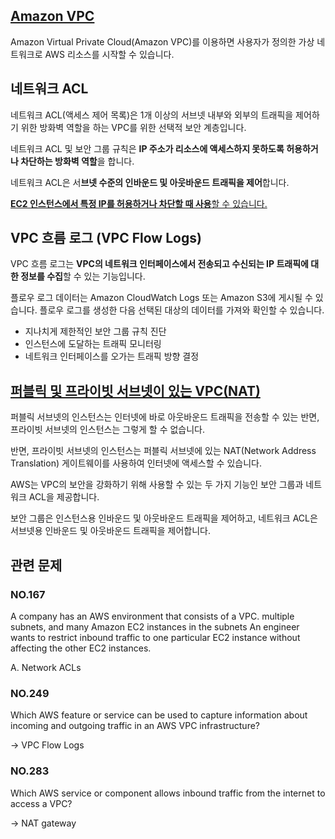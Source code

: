 ## [Amazon VPC](https://docs.aws.amazon.com/ko_kr/vpc/latest/userguide/what-is-amazon-vpc.html)

Amazon Virtual Private Cloud(Amazon VPC)를 이용하면 사용자가 정의한 가상 네트워크로 AWS 리소스를 시작할 수 있습니다. 

## 네트워크 ACL

네트워크 ACL(액세스 제어 목록)은 1개 이상의 서브넷 내부와 외부의 트래픽을 제어하기 위한 방화벽 역할을 하는 VPC를 위한 선택적 보안 계층입니다.

네트워크 ACL 및 보안 그룹 규칙은 **IP 주소가 리소스에 액세스하지 못하도록 허용하거나 차단하는 방화벽 역할**을 합니다.

네트워크 ACL은 서**브넷 수준의 인바운드 및 아웃바운드 트래픽을 제어**합니다.

[**EC2 인스턴스에서 특정 IP를 허용하거나 차단할 때 사용**할 수 있습니다.](https://aws.amazon.com/ko/premiumsupport/knowledge-center/ec2-block-or-allow-ips/)

## VPC 흐름 로그 (VPC Flow Logs)

VPC 흐름 로그는 **VPC의 네트워크 인터페이스에서 전송되고 수신되는 IP 트래픽에 대한 정보를 수집**할 수 있는 기능입니다. 

플로우 로그 데이터는 Amazon CloudWatch Logs 또는 Amazon S3에 게시될 수 있습니다. 플로우 로그를 생성한 다음 선택된 대상의 데이터를 가져와 확인할 수 있습니다.

   * 지나치게 제한적인 보안 그룹 규칙 진단
   * 인스턴스에 도달하는 트래픽 모니터링
   * 네트워크 인터페이스를 오가는 트래픽 방향 결정

## [퍼블릭 및 프라이빗 서브넷이 있는 VPC(NAT)](https://docs.aws.amazon.com/ko_kr/vpc/latest/userguide/VPC_Scenario2.html)

퍼블릭 서브넷의 인스턴스는 인터넷에 바로 아웃바운드 트래픽을 전송할 수 있는 반면, 프라이빗 서브넷의 인스턴스는 그렇게 할 수 없습니다. 

반면, 프라이빗 서브넷의 인스턴스는 퍼블릭 서브넷에 있는 NAT(Network Address Translation) 게이트웨이를 사용하여 인터넷에 액세스할 수 있습니다. 

AWS는 VPC의 보안을 강화하기 위해 사용할 수 있는 두 가지 기능인 보안 그룹과 네트워크 ACL을 제공합니다. 

보안 그룹은 인스턴스용 인바운드 및 아웃바운드 트래픽을 제어하고, 네트워크 ACL은 서브넷용 인바운드 및 아웃바운드 트래픽을 제어합니다.



## 관련 문제

### NO.167 
A company has an AWS environment that consists of a VPC. multiple subnets, and many Amazon EC2 instances in the subnets An engineer wants to restrict inbound traffic to one particular EC2 instance without affecting the other EC2 instances.

A. Network ACLs

### NO.249 
Which AWS feature or service can be used to capture information about incoming and outgoing traffic in an AWS VPC infrastructure?

-> VPC Flow Logs

### NO.283 
Which AWS service or component allows inbound traffic from the internet to access a VPC?

-> NAT gateway
